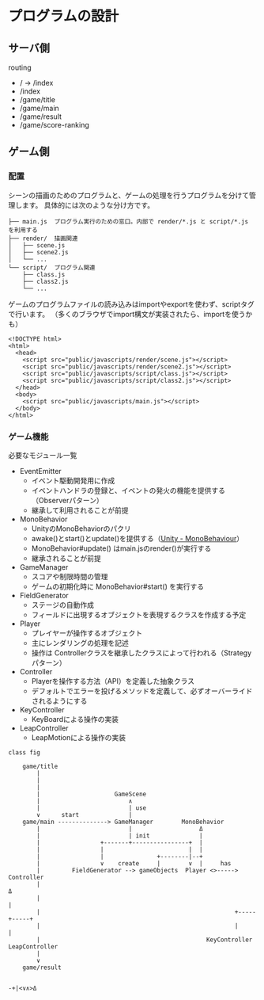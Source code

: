 
プログラムの設計
=============

サーバ側
-------

routing

- / -> /index
- /index
- /game/title
- /game/main
- /game/result
- /game/score-ranking

ゲーム側
-------

### 配置

シーンの描画のためのプログラムと、ゲームの処理を行うプログラムを分けて管理します。
具体的には次のような分け方です。

    ├── main.js  プログラム実行のための窓口。内部で render/*.js と script/*.js を利用する
    ├── render/  描画関連
    │   ├── scene.js
    │   ├── scene2.js
    │   └── ...
    └── script/  プログラム関連
        ├── class.js
        ├── class2.js
        └── ...

ゲームのプログラムファイルの読み込みはimportやexportを使わず、scriptタグで行います。
（多くのブラウザでimport構文が実装されたら、importを使うかも）

~~~
<!DOCTYPE html>
<html>
  <head>
    <script src="public/javascripts/render/scene.js"></script>
    <script src="public/javascripts/render/scene2.js"></script>
    <script src="public/javascripts/script/class.js"></script>
    <script src="public/javascripts/script/class2.js"></script>
  </head>
  <body>
    <script src="public/javascripts/main.js"></script>
  </body>
</html>
~~~

### ゲーム機能

必要なモジュール一覧

- EventEmitter
    - イベント駆動開発用に作成
    - イベントハンドラの登録と、イベントの発火の機能を提供する（Observerパターン）
    - 継承して利用されることが前提
- MonoBehavior
    - UnityのMonoBehaviorのパクリ
    - awake()とstart()とupdate()を提供する（[Unity - MonoBehaviour](http://docs.unity3d.com/ScriptReference/MonoBehaviour.html)）
    - MonoBehavior#update() はmain.jsのrender()が実行する
    - 継承されることが前提
- GameManager
    - スコアや制限時間の管理
    - ゲームの初期化時に MonoBehavior#start() を実行する
- FieldGenerator
    - ステージの自動作成
    - フィールドに出現するオブジェクトを表現するクラスを作成する予定
- Player
    - プレイヤーが操作するオブジェクト
    - 主にレンダリングの処理を記述
    - 操作は Controllerクラスを継承したクラスによって行われる（Strategyパターン）
- Controller
    - Playerを操作する方法（API）を定義した抽象クラス
    - デフォルトでエラーを投げるメソッドを定義して、必ずオーバーライドされるようにする
- KeyController
    - KeyBoardによる操作の実装
- LeapController
    - LeapMotionによる操作の実装

~~~
class fig

    game/title
        |
        |
        |
        |                     GameScene
        |                         ∧
        |                         | use
        ∨      start              |
    game/main --------------> GameManager        MonoBehavior
        |                         |                   Δ
        |                         | init              |
        |                 +-------+----------------+  |
        |                 |                        |  |
        |                 |               +--------|--+
        |                 ∨    create     |        ∨  |     has
        |         FieldGenerator --> gameObjects  Player <>-----> Controller
        |                                                             Δ
        |                                                             |
        |                                                       +-----+-----+
        |                                                       |           |
        |                                               KeyController   LeapController
        |
        ∨
    game/result


-+|<∨∧>Δ
~~~

